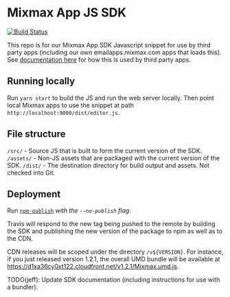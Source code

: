 # Mixmax App JS SDK

[![Build Status](https://travis-ci.com/mixmaxhq/mixmax-sdk-js.svg?token=TcwK43uDe2DuFv6zy5Kb&branch=master)](https://travis-ci.com/mixmaxhq/mixmax-sdk-js)

This repo is for our Mixmax App SDK Javascript snippet for use by third party apps (including our own emailapps.mixmax.com apps that loads this). See [documentation here](https://developer.mixmax.com/docs/overview-enhancement#sdkjs) for how this is used by third party apps.

## Running locally

Run `yarn start` to build the JS and run the web server locally. Then point local Mixmax apps to use the snippet at path `http://localhost:9000/dist/editor.js`.

## File structure

`/src/` - Source JS that is built to form the current version of the SDK.
`/assets/` - Non-JS assets that are packaged with the current version of the SDK.
`/dist/` - The destination directory for build output and assets. Not checked into Git.

## Deployment

Run [`npm-publish`](https://github.com/mixmaxhq/mixmax-runner/blob/master/scripts/npm-publish)
_with the `--no-publish` flag_.

Travis will respond to the new tag being pushed to the remote by building the
SDK and publishing the new version of the package to npm as well as to the CDN.

CDN releases will be scoped under the directory `/v${VERSION}`. For instance,
if you just released version 1.2.1, the overall UMD bundle will be available at
https://d1xa36cy0xt122.cloudfront.net/v1.2.1/Mixmax.umd.js.


TODO(jeff): Update SDK documentation (including instructions for use with a bundler).
